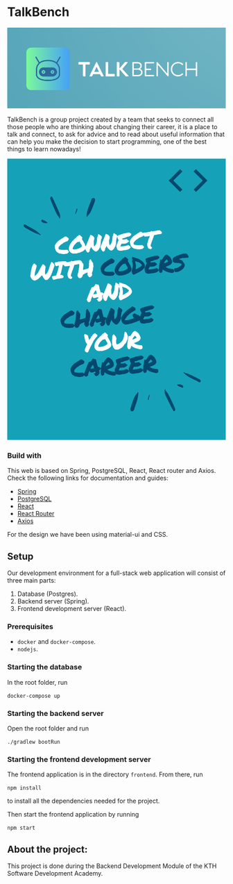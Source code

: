 # TalkBench

![logo](frontend/public/images/logo.png)

TalkBench is a group project created by a team that seeks to connect all those people who are thinking about changing their career, it is a place to talk and connect, to ask for advice and to read about useful information that can help you make the decision to start programming, one of the best things to learn nowadays! 

![firstpage](frontend/public/images/firstpage.png)


### Build with

This web is based on Spring, PostgreSQL, React, React router and Axios. Check the following links for documentation and guides:

- [Spring](https://spring.io/projects/spring-boot)
- [PostgreSQL](https://www.postgresql.org)
- [React](https://reactjs.org)
- [React Router](https://reacttraining.com/react-router/web/guides/quick-start)
- [Axios](https://github.com/axios/axios)

For the design we have been using material-ui and CSS.

## Setup
Our development environment for a full-stack web application will consist of three main parts:

1. Database (Postgres).
2. Backend server (Spring).
3. Frontend development server (React).

### Prerequisites
- `docker` and `docker-compose`.
- `nodejs`.

### Starting the database
In the root folder, run
```
docker-compose up
```

### Starting the backend server
Open the root folder and run
```
./gradlew bootRun
```

### Starting the frontend development server
The frontend application is in the directory `frontend`. From there, run 
```
npm install
```
to install all the dependencies needed for the project.

Then start the frontend application by running
```
npm start
```

## About the project:  

This project is done during the Backend Development Module of the KTH Software Development Academy.
